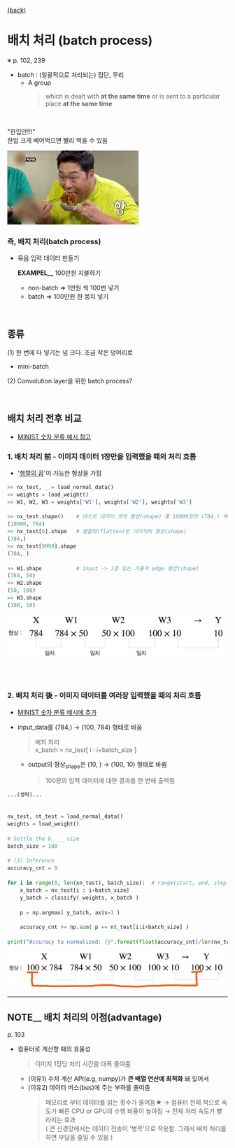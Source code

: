 [ (back) ](https://github.com/DoranLyong/DL_coding_master/tree/master/Self_tutorial/2_inference/MNIST_classify)
# 배치 처리 (batch process)
※ p. 102, 239 

* batch : (일괄적으로 처리되는) 집단, 무리 
    * A group 
        > which is dealt with <b>at the same time</b> or is sent to a particular place <b>at the same time</b><br/>
    
<br/>

"한입만!!!" <br/>
한입 크게 베어먹으면 빨리 먹을 수 있음 

<img src="./batch_symbol.jpg" width=300>

<br/>

### 즉, 배치 처리(batch process)
* 묶음 입력 데이터 만들기 <br/>

    <b>EXAMPEL__</b> 100만원 지불하기 <br/>
    * non-batch ⇒ 1만원 씩 100번 넣기 
    * batch ⇒ 100만원 한 뭉치 넣기 

<br/>

## 종류 
(1) 한 번에 다 넣기는 넘 크다. 조금 작은 덩어리로
* mini-batch <br>

(2) Convolution layer을 위한 batch process? 

<br/>


## 배치 처리 전후 비교 
* [MINIST 숫자 분류 예시 참고](https://github.com/DoranLyong/DL_coding_master/tree/master/Self_tutorial/2_inference/MNIST_classify/2_classify_network)

### 1. 배치 처리 前 - 이미지 데이터 1장만을 입력했을 떄의 처리 흐름 
* '[행렬의 곱](https://github.com/DoranLyong/DL_coding_master/tree/master/Self_tutorial/0_dot_array)'이 가능한 형상을 가짐 
```python 
>> nx_test, _ = load_normal_data()   
>> weights = load_weight() 
>> W1, W2, W3 = weights['W1'], weights['W2'], weights['W3']

>> nx_test.shape()    # 테스트 데이터 셋의 형상(shape) 총 10000장의 (784,) 벡터로 저장됨  
(10000, 784)
>> nx_test[0].shape   # 평활화(flatten)된 이미지의 형상(shape)
(784,)
>> nx_test[9999].shape
(784, )

>> W1.shape           # input -> 1층 있는 가중치 edge 형상(shape)
(784, 50)
>> W2.shape
(50, 100)
>> W3.shape
(100, 10)
```

<img src="before_batch.png" width=500>

<br/><br/>

### 2. 배치 처리 後 - 이미지 데이터를 여러장 입력했을 때의 처리 흐름 
* [MINIST 숫자 분류 예시에 추가](https://github.com/DoranLyong/DL_coding_master/tree/master/Self_tutorial/2_inference/MNIST_classify/2_classify_network)

* input_data를 (784,) → (100, 784) 형태로 바꿈 
    > 배치 처리 <br/>
    > x_batch = nx_test[ i : i+batch_size ]
    * output의 형상<sub>shape</sub>은 (10, ) → (100, 10) 형태로 바뀜 
        > 100장의 입력 데이터에 대한 결과를 한 번에 출력됨 


```python
...(생략)...


nx_test, nt_test = load_normal_data() 
weights = load_weight() 

# Settle the b____ size
batch_size = 100 

# (3) Inference
accuracy_cnt = 0 

for i in range(0, len(xn_test), batch_size):  # range(start, end, step_size)
    x_batch = nx_test[i : i+batch_size]
    y_batch = classify( weights, x_batch )

    p = np.argmax( y_batch, axis=1 )

    accuracy_cnt += np.sum( p == nt_test[i:i+batch_size] )

print("Accuracy to normalized: {}".format(float(accuracy_cnt)/len(nx_test)) ) 
```

<img src="after_batch.jpg" width=500>

***
## NOTE__ 배치 처리의 이점(advantage) 
p. 103
* 컴퓨터로 계산할 때의 효율성 
    > 이미지 1장당 처리 시간을 대폭 줄여줌 <br/>
    * (이유1) 수치 계산 API(e.g, numpy)가 <b>큰 배열 연산에 최적화</b> 돼 있어서 
    * (이유2) 데이터 버스(bus)에 주는 부하를 줄여줌 
        > 메모리로 부터 데이터를 읽는 횟수가 줄어듬★ → 컴퓨터 전체 적으로 속도가 빠른 CPU or GPU의 수행 비율이 높아짐 → 전체 처리 속도가 빨라지는 효과<br/>
        > ( 큰 신경망에서는 데이터 전송이 '병목'으로 작용함. 그래서 배치 처리를 하면 부담을 줄일 수 있음 )

